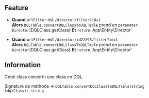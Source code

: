 ## Feature

* **Quand** `urlFilter` est `/director/filter?id=1`  
**Alors** `DQLTable.convertDQLClassToDQLTable` prend en `parameter` `Director`(DQLClass.getClass)
**Et** `return` 'App\Entity\Director'

* **Quand** `urlFilter` est `/director/id22298/filter?id=1`  
**Alors** `DQLTable.convertDQLClassToDQLTable` prend en `parameter` `Director`(DQLClass.getClass)
**Et** `return` 'App\Entity\Director'

## Information

Cette class convertit une class en DQL.

Signature de méthode => `DQLTable.convertDQLClassToDQLTable(string $dqlClass): string`